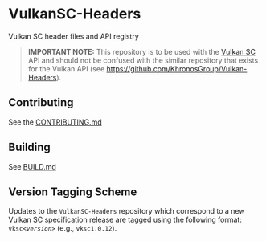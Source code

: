 <!--
Copyright 2018-2023 The Khronos Group Inc.

SPDX-License-Identifier: Apache-2.0
-->

# VulkanSC-Headers

Vulkan SC header files and API registry

> **IMPORTANT NOTE:** This repository is to be used with the [Vulkan SC](https://www.khronos.org/vulkansc/) API and should not be confused with the similar repository that exists for the Vulkan API (see https://github.com/KhronosGroup/Vulkan-Headers).

## Contributing

See the [CONTRIBUTING.md](CONTRIBUTING.md)

## Building

See [BUILD.md](BUILD.md)

## Version Tagging Scheme

Updates to the `VulkanSC-Headers` repository which correspond to a new Vulkan
SC specification release are tagged using the following format:
`vksc<`_`version`_`>` (e.g., `vksc1.0.12`).
